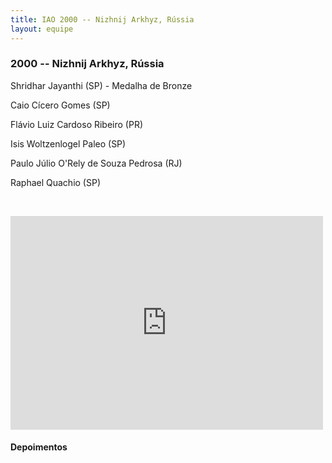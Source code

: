 ```yaml
---
title: IAO 2000 -- Nizhnij Arkhyz, Rússia
layout: equipe
---
```


### 2000 -- Nizhnij Arkhyz, Rússia

  
Shridhar Jayanthi (SP) - Medalha de Bronze

Caio Cícero Gomes (SP)

Flávio Luiz Cardoso Ribeiro (PR)

Isis Woltzenlogel Paleo (SP)

Paulo Júlio O'Rely de Souza Pedrosa (RJ)

Raphael Quachio (SP)

 

<iframe src="https://www.facebook.com/plugins/post.php?href=https%3A%2F%2Fwww.facebook.com%2FOlimpiadasCientificas%2Fphotos%2Fa.484458841585802%2F484458934919126%2F%3Ftype%3D3&width=500" width="500" height="342" style="border:none;overflow:hidden" scrolling="no" frameborder="0" allowTransparency="true" allow="encrypted-media"></iframe>

#### Depoimentos


